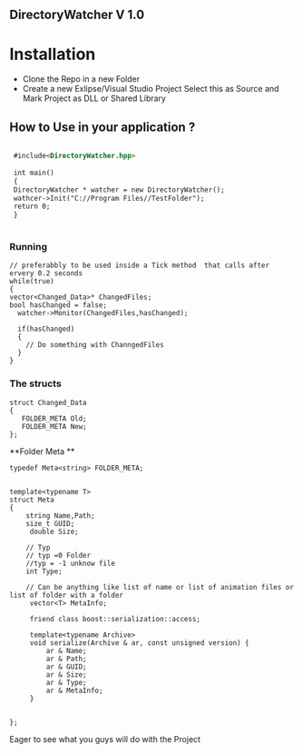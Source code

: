 ## DirectoryWatcher V 1.0

# Installation 
- Clone the Repo in a new Folder 
 - Create a new Exlipse/Visual Studio Project Select this as Source and Mark Project as DLL or Shared Library

## How to Use in your application ? 

```markdown

 #include<DirectoryWatcher.hpp> 
 
 int main()
 {
 DirectoryWatcher * watcher = new DirectoryWatcher();
 wathcer->Init("C://Program Files//TestFolder");
 return 0;
 }
 
 ```
 ### Running 
 ```code
// preferabbly to be used inside a Tick method  that calls after ervery 0.2 seconds 
 while(true)
 {
 vector<Changed_Data>* ChangedFiles;
 bool hasChanged = false;
   watcher->Monitor(ChangedFiles,hasChanged);
   
   if(hasChanged)
   {
     // Do something with ChanngedFiles
   }
 }
 
 ```
 
  ### The structs 
 ```code
struct Changed_Data
{
    FOLDER_META Old;
    FOLDER_META New;
};
```
**Folder Meta **
```
typedef Meta<string> FOLDER_META;


template<typename T>
struct Meta
{
    string Name,Path;
    size_t GUID;
     double Size;

    // Typ 
    // typ =0 Folder
    //typ = -1 unknow file
    int Type;

    // Can be anything like list of name or list of animation files or list of folder with a folder
     vector<T> MetaInfo;

     friend class boost::serialization::access;

     template<typename Archive>
     void serialize(Archive & ar, const unsigned version) {
         ar & Name;
         ar & Path;
         ar & GUID;
         ar & Size;
         ar & Type;
         ar & MetaInfo;
     }


};

 ```
 
 
Eager to see what you guys will do with the Project 

